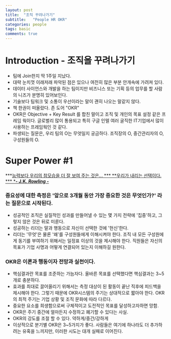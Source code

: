 ```yaml
---
layout: post
title:  "조직 꾸려나가기"
subtitle:   "People HR OKR"
categories: people 
tags: basic
comments: true
---
```

# Introduction - 조직을 꾸려나가기
- 팀에 Join한지 딱 1주일 지났다.
- 대략 눈치껏 이래저래 파악된 점은 있으나 여전히 많은 부분 안개속에 가려져 있다.
- 데이터 사이언스와 개발을 하는 팀이지만 비즈니스 또는 기획 등의 업무를 할 사람의 니즈가 분명히 있어보인다.
- 기술보다 팀워크 및 소통이 우선이라는 말이 괜히 나오는 말같지 않다.
- 책 한권이 떠올랐다. 존 도어 "OKR"
- OKR은 Objective + Key Result 를 합친 말이고 조직 및 개인의 목표 설정 같은 프레임 웍이다. 글로벌리 많이 통용되고 특히 구글 인텔 여러 굴직한 IT기업에서 많이 사용하는 프레임웍인 것 같다.
- 파생되는 질문은, 우리 팀의 O는 무엇일지 궁금하다. 조직장의 O, 중간관리자의 O, 구성원들의 O.
# Super Power #1
***<u>능력보다 우리의 참모습을 더 잘 보여 주는 것은... *** **우리가 내리는 선택이다. ***
***- J.K. *Rowling -***</u>
### 중요성에 대한 측정은 '앞으로 3개월 동안 가장 중요한 것은 무엇인가?' 라는 질문으로 시작된다.
- 성공적인 조직은 실질적인 성과를 만들어낼 수 있는 몇 가지 전략에 '집중'하고, 그렇지 않은 것은 뒤로 미룬다.
- 성공하는 리더는 말과 행동으로 자신이 선택한 것에 '헌신'한다.
- 리더는 '무엇'은 물론 '왜'를 구성원들에게 이해시켜야 한다. 조직 내 모든 구성원에게 동기를 부여하기 위해서는 일정표 이상의 것을 제시해야 한다. 직원들은 자신의 목표가 기업 사명과 어떻게 연결되어 있는지 이해하길 원한다.
### OKR은 이론과 행동이자 전망과 실천이다.
- 핵심결과란 목표를 조준하는 가늠자다. 올바른 목표를 선택했다면 핵심결과는 3~5개로 충분하다.
- 효과를 최대로 끌어올리기 위해서는 측정 대상이 된 활동이 끝난 직후에 피드백을 제시해야 한다. 그렇기 때문에 OKR시스템의 주기는 상대적으로 짧아야 한다. OKR의 최적 주기는 기업 상황 및 조직 문화에 따라 다르다.
- 중요한 요소를 희생함으로써 구체적이고 도전적인 목표를 달성하고자하면 망함.
- OKR은 주기 중간에 얼마든지 수정하고 폐기할 수 있다는 사실.
- OKR의 강도를 조절 할 수 있다. 약하게/중간/강하게
- 이상적으로 분기별 OKR은 3~5가지가 좋다. 사람들은 여기에 하나라도 더 추가하려는 유혹을 느끼지만, 이러한 시도는 대개 실패로 이어진다.

